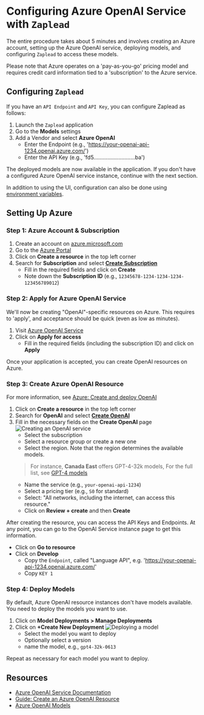 # Configuring Azure OpenAI Service with `Zaplead`

The entire procedure takes about 5 minutes and involves creating an Azure account,
setting up the Azure OpenAI service, deploying models, and configuring `Zaplead`
to access these models.

Please note that Azure operates on a 'pay-as-you-go' pricing model and requires
credit card information tied to a 'subscription' to the Azure service.

## Configuring `Zaplead`

If you have an `API Endpoint` and `API Key`, you can configure Zaplead as follows:

1. Launch the `Zaplead` application
2. Go to the **Models** settings
3. Add a Vendor and select **Azure OpenAI**
    - Enter the Endpoint (e.g., 'https://your-openai-api-1234.openai.azure.com/')
    - Enter the API Key (e.g., 'fd5...........................ba')

The deployed models are now available in the application. If you don't have a configured
Azure OpenAI service instance, continue with the next section.

In addition to using the UI, configuration can also be done using
[environment variables](environment-variables.md).

## Setting Up Azure

### Step 1: Azure Account & Subscription

1. Create an account on [azure.microsoft.com](https://azure.microsoft.com/en-us/)
2. Go to the [Azure Portal](https://portal.azure.com/)
3. Click on **Create a resource** in the top left corner
4. Search for **Subscription** and select **[Create Subscription](https://portal.azure.com/#create/Microsoft.Subscription)**
    - Fill in the required fields and click on **Create**
    - Note down the **Subscription ID** (e.g., `12345678-1234-1234-1234-123456789012`)

### Step 2: Apply for Azure OpenAI Service

We'll now be creating "OpenAI"-specific resources on Azure. This requires to 'apply',
and acceptance should be quick (even as low as minutes).

1. Visit [Azure OpenAI Service](https://aka.ms/azure-openai)
2. Click on **Apply for access**
    - Fill in the required fields (including the subscription ID) and click on **Apply**

Once your application is accepted, you can create OpenAI resources on Azure.

### Step 3: Create Azure OpenAI Resource

For more information, see [Azure: Create and deploy OpenAI](https://learn.microsoft.com/en-us/azure/ai-services/openai/how-to/create-resource?pivots=web-portal)

1. Click on **Create a resource** in the top left corner
2. Search for **OpenAI** and select **[Create OpenAI](https://portal.azure.com/#create/Microsoft.CognitiveServicesOpenAI)**
3. Fill in the necessary fields on the **Create OpenAI** page
   ![Creating an OpenAI service](pixels/config-azure-openai-create.png)
    - Select the subscription
    - Select a resource group or create a new one
    - Select the region. Note that the region determines the available models.
   > For instance, **Canada East** offers GPT-4-32k models, For the full list, see [GPT-4 models](https://learn.microsoft.com/en-us/azure/ai-services/openai/concepts/models)
    - Name the service (e.g., `your-openai-api-1234`)
    - Select a pricing tier (e.g., `S0` for standard)
    - Select: "All networks, including the internet, can access this resource."
    - Click on **Review + create** and then **Create**

After creating the resource, you can access the API Keys and Endpoints. At any point, you can go to
the OpenAI Service instance page to get this information.

- Click on **Go to resource**
- Click on **Develop**
    - Copy the `Endpoint`, called "Language API", e.g. 'https://your-openai-api-1234.openai.azure.com/'
    - Copy `KEY 1`

### Step 4: Deploy Models

By default, Azure OpenAI resource instances don't have models available. You need to deploy the models you want to use.

1. Click on **Model Deployments > Manage Deployments**
2. Click on **+Create New Deployment**
   ![Deploying a model](pixels/config-azure-openai-deploy.png)
    - Select the model you want to deploy
    - Optionally select a version
    - name the model, e.g., `gpt4-32k-0613`

Repeat as necessary for each model you want to deploy.

## Resources

- [Azure OpenAI Service Documentation](https://learn.microsoft.com/en-us/azure/ai-services/openai/)
- [Guide: Create an Azure OpenAI Resource](https://learn.microsoft.com/en-us/azure/ai-services/openai/how-to/create-resource?pivots=web-portal)
- [Azure OpenAI Models](https://learn.microsoft.com/en-us/azure/ai-services/openai/concepts/models)